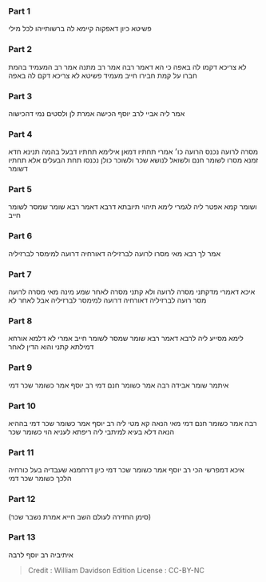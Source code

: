 
### Part 1
פשיטא כיון דאפקוה קיימא לה ברשותייהו לכל מילי

### Part 2
לא צריכא דקמו לה באפה כי הא דאמר רבה אמר רב מתנה אמר רב המעמיד בהמת חברו על קמת חבירו חייב מעמיד פשיטא לא צריכא דקם לה באפה

### Part 3
אמר ליה אביי לרב יוסף הכישה אמרת לן ולסטים נמי דהכישוה

### Part 4
מסרה לרועה נכנס הרועה כו׳ אמרי תחתיו דמאן אילימא תחתיו דבעל בהמה תנינא חדא זמנא מסרו לשומר חנם ולשואל לנושא שכר ולשוכר כולן נכנסו תחת הבעלים אלא תחתיו דשומר

### Part 5
ושומר קמא אפטר ליה לגמרי לימא תיהוי תיובתא דרבא דאמר רבא שומר שמסר לשומר חייב

### Part 6
אמר לך רבא מאי מסרו לרועה לברזיליה דאורחיה דרועה למימסר לברזיליה

### Part 7
איכא דאמרי מדקתני מסרה לרועה ולא קתני מסרה לאחר שמע מינה מאי מסרה לרועה מסר רועה לברזיליה דאורחיה דרועה למימסר לברזיליה אבל לאחר לא

### Part 8
לימא מסייע ליה לרבא דאמר רבא שומר שמסר לשומר חייב אמרי לא דלמא אורחא דמילתא קתני והוא הדין לאחר

### Part 9
איתמר שומר אבידה רבה אמר כשומר חנם דמי רב יוסף אמר כשומר שכר דמי

### Part 10
רבה אמר כשומר חנם דמי מאי הנאה קא מטי ליה רב יוסף אמר כשומר שכר דמי בההיא הנאה דלא בעיא למיתבי ליה ריפתא לעניא הוי כשומר שכר

### Part 11
איכא דמפרשי הכי רב יוסף אמר כשומר שכר דמי כיון דרחמנא שעבדיה בעל כורחיה הלכך כשומר שכר דמי

### Part 12
(סימן החזירה לעולם השב חייא אמרת נשבר שכר)

### Part 13
איתיביה רב יוסף לרבה

>Credit : William Davidson Edition
>License : CC-BY-NC